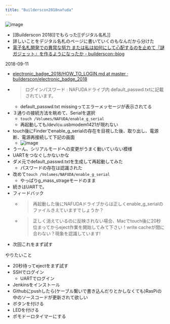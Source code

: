 ```yaml
---
title: "Builderscon2018nafuda"
---
```


![image](https://gyazo.com/66e8059b7562df5f0bc249400e0b9661/thumb/1000)

- [[Builderscon 2018]]でもらった[[デジタル名札]]
- 詳しいことをデジタル名札のページに書いていくのもなんだから分けた
- [電子名札開発での異常な努力 または私は如何にして心配するのを止めて『謎ガジェット』を作るようになったか - builderscon::blog](https://blog.builderscon.io/entry/2018/08/09/100000)

2018-09-11
- [electronic_badge_2018/HOW_TO_LOGIN.md at master · builderscon/electronic_badge_2018](https://github.com/builderscon/electronic_badge_2018/blob/master/docs/HOW_TO_LOGIN.md)
- > ログインパスワード : NAFUDAドライブ内 default_passwd.txtに記載されています。
    - default_passwd.txt missingってエラーメッセージが表示されてる
- ３通りの接続方法を眺めて、Serialを選択
    - `touch /Volumes/NAFUDA/enable_g_serial`
    - 再起動しても/dev/cu.usbmodem1421が現れない
- touch後にFinderでenable_g_serialの存在を目視した後、取り出し、電源断、電源再接続して下記の画面
    - ![image](https://gyazo.com/118b34584be90ff796238979b6b81069/thumb/1000)
- うーん、シリアルモードへの変更がうまく動いていない模様
- UARTをつなぐしかないかな
- ダメ元でdefault_passwd.txtを生成して再起動してみた
    - パスワードの存在は認識された
- 改めて`touch /Volumes/NAFUDA/enable_g_serial`
    - やっぱりg_mass_strageモードのまま
- 続きはUARTで。
- フィードバック
    - > 再起動した後にNAFUDAドライブからは正しくenable_g_serialのファイルきえていますでしょうか？
    - >  正しく消えているのに反映されない場合、Macでtouch後に20秒位まってからeject作業を開始してみて下さい！write cacheが間に合わない？現象を認識しています!
- 次回これをまず試す

やりたいこと
- 20秒待ってejectをまず試す
- SSHでログイン
    - UARTでログイン
- Jenkinsをインストール
- Githubにpushしたら(ケーブル繋いで書き込んだりとかしなくても)RasPiの中のソースコードが更新されて欲しい
- ボタンを付ける
- LEDを付ける
- ポモドーロタイマーにする
